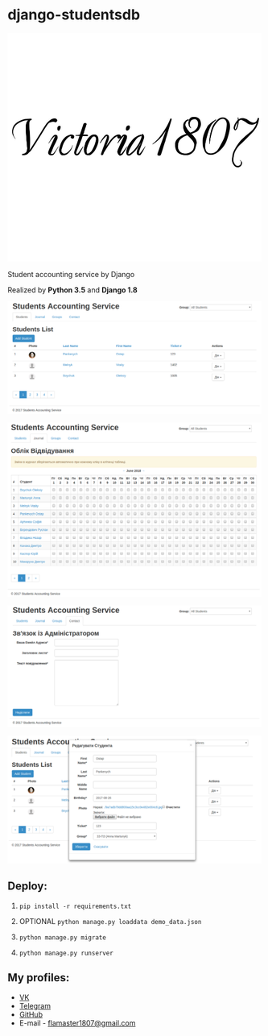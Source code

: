# django-studentsdb
![](https://github.com/Victoria1807/VK-Photos-Downloader/blob/master/Victoria1807.jpg)

Student accounting service by Django

Realized by **Python 3.5** and **Django 1.8**

![](img/scr_1.png)

![](img/scr_2.png)

![](img/scr_3.png)

![](img/scr_4.png)

## Deploy:

1. `pip install -r requirements.txt`

1. OPTIONAL `python manage.py loaddata demo_data.json`

1. `python manage.py migrate`

1. `python manage.py runserver`


## My profiles:
 - [VK](https://vk.com/victoria_1807)
 - [Telegram](https://telegram.me/Victoria1807)
 - [GitHub](https://github.com/Victoria1807)
 - E-mail - flamaster1807@gmail.com


